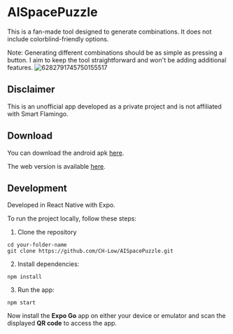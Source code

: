 # AISpacePuzzle

This is a fan-made tool designed to generate combinations. It does not include colorblind-friendly options.

Note: Generating different combinations should be as simple as pressing a button. I aim to keep the tool straightforward and won't be adding additional features.
![6282791745750155517](https://github.com/user-attachments/assets/f42393d0-f80b-4443-8c82-c5820ecd4d32)


## Disclaimer

This is an unofficial app developed as a private project and is not affiliated with Smart Flamingo.

## Download
You can download the android apk [here](https://github.com/CH-Low/AISpacePuzzle/releases/tag/V1.0.4).

The web version is available [here](https://ai-space-puzzle.web.app/).

## Development
Developed in React Native with Expo.

To run the project locally, follow these steps:

1. Clone the repository

```
cd your-folder-name
git clone https://github.com/CH-Low/AISpacePuzzle.git
```

2. Install dependencies:
```
npm install
```

3. Run the app:
```
npm start
```
Now install the **Expo Go** app on either your device or emulator and scan the displayed **QR code** to access the app.
